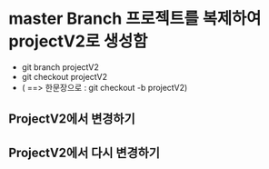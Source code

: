 # master Branch 프로젝트를 복제하여 projectV2로 생성함
* git branch projectV2
* git checkout projectV2
* ( ==> 한문장으로 : git checkout -b projectV2)

## ProjectV2에서 변경하기

## ProjectV2에서 다시 변경하기 
